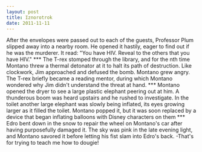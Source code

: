 ```yaml
---
layout: post
title: Iznorotrok
date: 2011-11-11
---
```

After the envelopes were passed out to each of the guests, Professor Plum
      slipped away into a nearby room. He opened it hastily, eager to find out if he was the
      murderer. It read:    "You have HIV. Reveal to the others that you have
      HIV."    ***    The T-rex stomped through the library,
      and for the nth time Montano threw a thermal detonator at it to halt its path of destruction.
      Like clockwork, Jim approached and defused the bomb. Montano grew angry. The T-rex briefly
      became a reading mentor, during which Montano wondered why Jim didn't understand the threat at
      hand.    ***    Montano opened the dryer to see a
      large plastic elephant peering out at him. A thunderous boom was heard upstairs and he rushed
      to investigate.    In the toilet another large elephant was slowly being
      inflated, its eyes growing larger as it filled the toilet. Montano popped it, but it was soon
      replaced by a device that began inflating balloons with Disney characters on them    ***    Edro bent down in the snow to repair the wheel on
      Montano's car after having purposefully damaged it. The sky was pink in the late evening
      light, and Montano savored it before letting his fist slam into Edro's back.  -That's for trying to teach me how to dougie!